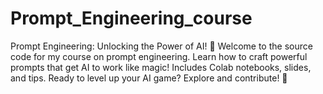 # Prompt_Engineering_course
Prompt Engineering: Unlocking the Power of AI! 🚀 
Welcome to the source code for my course on prompt engineering. Learn how to craft powerful 
prompts that get AI to work like magic! Includes Colab notebooks, slides, and tips. Ready to level up your AI game? Explore and contribute! 🌟
